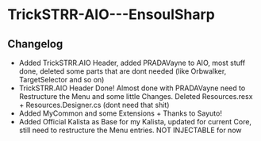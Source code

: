# TrickSTRR-AIO---EnsoulSharp



## Changelog
- Added TrickSTRR.AIO Header, added PRADAVayne to AIO, most stuff done, deleted some parts that are dont needed (like Orbwalker, TargetSelector and so on)
- TrickSTRR.AIO Header Done! Almost done with PRADAVayne need to Restructure the Menu and some little Changes. Deleted Resources.resx + Resources.Designer.cs (dont need that shit)
- Added MyCommon and some Extensions + Thanks to Sayuto!
- Added Official Kalista as Base for my Kalista, updated for current Core, still need to restructure the Menu entries. NOT INJECTABLE for now
